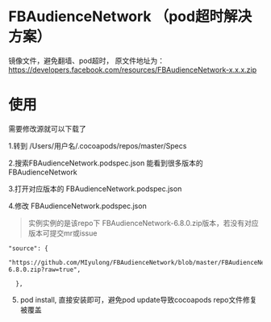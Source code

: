 # FBAudienceNetwork （pod超时解决方案）
镜像文件，避免翻墙、pod超时， 原文件地址为：https://developers.facebook.com/resources/FBAudienceNetwork-x.x.x.zip

# 使用
需要修改源就可以下载了

1.转到 /Users/用户名/.cocoapods/repos/master/Specs

2.搜索FBAudienceNetwork.podspec.json 能看到很多版本的 FBAudienceNetwork 

3.打开对应版本的 FBAudienceNetwork.podspec.json 

4.修改 FBAudienceNetwork.podspec.json
> 实例实例的是该repo下 FBAudienceNetwork-6.8.0.zip版本，若没有对应版本可提交mr或issue

```
"source": {
    "https://github.com/MIyulong/FBAudienceNetwork/blob/master/FBAudienceNetwork-6.8.0.zip?raw=true",
    
  },
```
5. pod install, 直接安装即可，避免pod update导致cocoapods repo文件修复被覆盖
